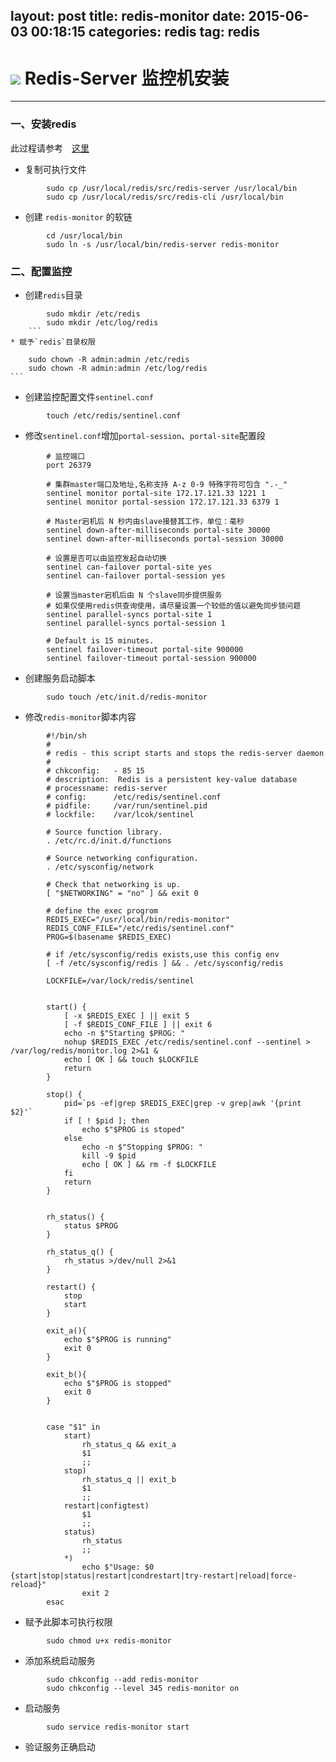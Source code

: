 layout: post
title: redis-monitor
date: 2015-06-03 00:18:15
categories: redis
tag: redis
---

![](http://redis.io/images/redis-small.png) Redis-Server 监控机安装
================================================================


---------------------------


### 一、安装redis

此过程请参考　[这里](/documentation/blob/master/deploy/redis/install.md)

* 复制可执行文件
```
		sudo cp /usr/local/redis/src/redis-server /usr/local/bin
		sudo cp /usr/local/redis/src/redis-cli /usr/local/bin
```
* 创建 `redis-monitor` 的软链
```
		cd /usr/local/bin
		sudo ln -s /usr/local/bin/redis-server redis-monitor
```
### 二、配置监控

* 创建`redis`目录
```
		sudo mkdir /etc/redis
		sudo mkdir /etc/log/redis
	```
* 赋予`redis`目录权限
```
		sudo chown -R admin:admin /etc/redis
		sudo chown -R admin:admin /etc/log/redis
	```
* 创建监控配置文件`sentinel.conf`
```
		touch /etc/redis/sentinel.conf
```
* 修改`sentinel.conf`增加`portal-session`、`portal-site`配置段
```
		# 监控端口
		port 26379

		# 集群master端口及地址,名称支持 A-z 0-9 特殊字符可包含 ".-_"
		sentinel monitor portal-site 172.17.121.33 1221 1
		sentinel monitor portal-session 172.17.121.33 6379 1

		# Master宕机后 N 秒内由slave接替其工作，单位：毫秒
		sentinel down-after-milliseconds portal-site 30000
		sentinel down-after-milliseconds portal-session 30000

		# 设置是否可以由监控发起自动切换
		sentinel can-failover portal-site yes
		sentinel can-failover portal-session yes

		# 设置当master宕机后由 N 个slave同步提供服务
		# 如果仅使用redis供查询使用，请尽量设置一个较低的值以避免同步锁问题
		sentinel parallel-syncs portal-site 1
		sentinel parallel-syncs portal-session 1

		# Default is 15 minutes.
		sentinel failover-timeout portal-site 900000
		sentinel failover-timeout portal-session 900000
```

* 创建服务启动脚本
```
		sudo touch /etc/init.d/redis-monitor
```
* 修改`redis-monitor`脚本内容
```
		#!/bin/sh
		#
		# redis - this script starts and stops the redis-server daemon
		#
		# chkconfig:   - 85 15
		# description:  Redis is a persistent key-value database
		# processname: redis-server
		# config:      /etc/redis/sentinel.conf
		# pidfile:     /var/run/sentinel.pid
		# lockfile:    /var/lcok/sentinel

		# Source function library.
		. /etc/rc.d/init.d/functions

		# Source networking configuration.
		. /etc/sysconfig/network

		# Check that networking is up.
		[ "$NETWORKING" = "no" ] && exit 0

		# define the exec progrom
		REDIS_EXEC="/usr/local/bin/redis-monitor"
		REDIS_CONF_FILE="/etc/redis/sentinel.conf"
		PROG=$(basename $REDIS_EXEC)

		# if /etc/sysconfig/redis exists,use this config env
		[ -f /etc/sysconfig/redis ] && . /etc/sysconfig/redis

		LOCKFILE=/var/lock/redis/sentinel


		start() {
		    [ -x $REDIS_EXEC ] || exit 5
		    [ -f $REDIS_CONF_FILE ] || exit 6
		    echo -n $"Starting $PROG: "
		    nohup $REDIS_EXEC /etc/redis/sentinel.conf --sentinel > /var/log/redis/monitor.log 2>&1 &
		    echo [ OK ] && touch $LOCKFILE
		    return
		}

		stop() {
		    pid=`ps -ef|grep $REDIS_EXEC|grep -v grep|awk '{print $2}'`
		    if [ ! $pid ]; then
		        echo $"$PROG is stoped"
		    else
		        echo -n $"Stopping $PROG: "
		        kill -9 $pid
		        echo [ OK ] && rm -f $LOCKFILE
		    fi
		    return
		}


		rh_status() {
		    status $PROG
		}

		rh_status_q() {
		    rh_status >/dev/null 2>&1
		}

		restart() {
		    stop
		    start
		}

		exit_a(){
		    echo $"$PROG is running"
		    exit 0
		}

		exit_b(){
		    echo $"$PROG is stopped"
		    exit 0
		}


		case "$1" in
		    start)
		        rh_status_q && exit_a
		        $1
		        ;;
		    stop)
		        rh_status_q || exit_b
		        $1
		        ;;
		    restart|configtest)
		        $1
		        ;;
		    status)
		        rh_status
		        ;;
		    *)
		        echo $"Usage: $0 {start|stop|status|restart|condrestart|try-restart|reload|force-reload}"
		        exit 2
		esac
```

* 赋予此脚本可执行权限
```
		sudo chmod u+x redis-monitor
```
* 添加系统启动服务
```
		sudo chkconfig --add redis-monitor
		sudo chkconfig --level 345 redis-monitor on
```
* 启动服务
```
		sudo service redis-monitor start
```
* 验证服务正确启动



